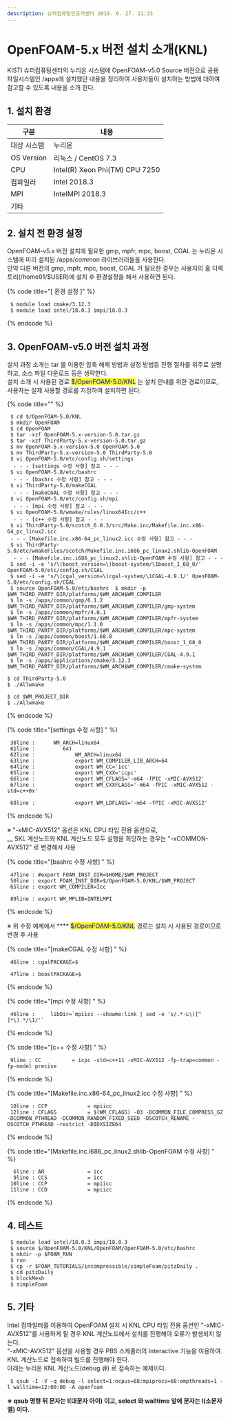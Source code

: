 ```yaml
---
description: 슈퍼컴퓨팅인프라센터 2019. 6. 27. 11:33
---
```


# OpenFOAM-5.x 버전 설치 소개(KNL)

KISTI 슈퍼컴퓨팅센터의 누리온 시스템에 OpenFOAM-v5.0 Source 버전으로 공용 파일시스템인 /apps에 설치했던 내용을 정리하여 사용자들이 설치하는 방법에 대하여 참고할 수 있도록 내용을 소개 한다.



## **1. 설치 환경**

|  **구분**     | **내용**                          |
| ----------- | ------------------------------- |
|  대상 시스템     |  누리온                            |
| OS Version  |  리눅스 / CentOS 7.3               |
|  CPU        |  Intel(R) Xeon Phi(TM) CPU 7250 |
|  컴파일러       |  Intel 2018.3                   |
|  MPI        |  IntelMPI 2018.3                |
|  기타         |                                 |



## **2. 설치 전 환경 설정**

&#x20;OpenFOAM-v5.x 버전 설치에 필요한 gmp, mpfr, mpc, boost, CGAL 는 누리온 시스템에 미리 설치된 /apps/common 라이브러리들을 사용한다.\
&#x20;만약 다른 버전의 gmp, mpfr, mpc, boost, CGAL  가 필요한 경우는 사용자의 홈 디렉토리(/home01/$USER)에 설치 후 환경설정을 해서 사용하면 된다.



{% code title="[ 환경 설정 ]" %}
```
 $ module load cmake/3.12.3
 $ module load intel/18.0.3 impi/18.0.3
```
{% endcode %}



## **3. OpenFOAM-v5.0 버전 설치 과정**

&#x20;설치 과정 소개는 tar 를 이용한 압축 해제 방법과 설정 방법등 진행 절차를 위주로 설명하고, 소스 파일 다운로드 등은 생략한다. \
&#x20;설치 소개 시 사용된 경로 <mark style="color:blue;">$/OpenFOAM-5.0/KNL</mark> 는 설치 안내를 위한 경로이므로, 사용자는 실제 사용할 경로를 지정하여 설치하면 된다. &#x20;

{% code title="" %}
```
 $ cd $/OpenFOAM-5.0/KNL
 $ mkdir OpenFOAM
 $ cd OpenFOAM
 $ tar -xzf OpenFOAM-5.x-version-5.0.tar.gz 
 $ tar -xzf ThirdParty-5.x-version-5.0.tar.gz
 $ mv OpenFOAM-5.x-version-5.0 OpenFOAM-5.0
 $ mv ThirdParty-5.x-version-5.0 ThirdParty-5.0
 $ vi OpenFOAM-5.0/etc/config.sh/settings 
  - - - [settings 수정 사항] 참고 - - -
 $ vi OpenFOAM-5.0/etc/bashrc 
  - - - [bashrc 수정 사항] 참고 - - -
 $ vi ThirdParty-5.0/makeCGAL
  - - - [makeCGAL 수정 사항] 참고 - - -
 $ vi OpenFOAM-5.0/etc/config.sh/mpi
  - - - [mpi 수정 사항] 참고 - - -
 $ vi OpenFOAM-5.0/wmake/rules/linux64Icc/c++ 
  - - - [c++ 수정 사항] 참고 - - -
 $ vi ThirdParty-5.0/scotch_6.0.3/src/Make.inc/Makefile.inc.x86-64_pc_linux2.icc 
 - - - [Makefile.inc.x86-64_pc_linux2.icc 수정 사항] 참고 - - -
 $ vi ThirdParty-5.0/etc/wmakeFiles/scotch/Makefile.inc.i686_pc_linux2.shlib-OpenFOAM
  - - - [Makefile.inc.i686_pc_linux2.shlib-OpenFOAM 수정 사항] 참고 - - -
 $ sed -i -e 's/\(boost_version=\)boost-system/\1boost_1_68_0/' OpenFOAM-5.0/etc/config.sh/CGAL
 $ sed -i -e 's/\(cgal_version=\)cgal-system/\1CGAL-4.9.1/' OpenFOAM-5.0/etc/config.sh/CGAL
 $ source OpenFOAM-5.0/etc/bashrc  $ mkdir -p $WM_THIRD_PARTY_DIR/platforms/$WM_ARCH$WM_COMPILER
 $ ln -s /apps/common/gmp/6.1.2          $WM_THIRD_PARTY_DIR/platforms/$WM_ARCH$WM_COMPILER/gmp-system
 $ ln -s /apps/common/mpfr/4.0.1         $WM_THIRD_PARTY_DIR/platforms/$WM_ARCH$WM_COMPILER/mpfr-system
 $ ln -s /apps/common/mpc/1.1.0          $WM_THIRD_PARTY_DIR/platforms/$WM_ARCH$WM_COMPILER/mpc-system
 $ ln -s /apps/common/boost/1.68.0       $WM_THIRD_PARTY_DIR/platforms/$WM_ARCH$WM_COMPILER/boost_1_68_0
 $ ln -s /apps/common/CGAL/4.9.1         $WM_THIRD_PARTY_DIR/platforms/$WM_ARCH$WM_COMPILER/CGAL-4.9.1
 $ ln -s /apps/applications/cmake/3.12.3  $WM_THIRD_PARTY_DIR/platforms/$WM_ARCH$WM_COMPILER/cmake-system
 
$ cd ThirdParty-5.0
$ ./Allwmake  

$ cd $WM_PROJECT_DIR 
$ ./Allwmake
```
{% endcode %}

{% code title="[settings 수정 사항] " %}
```
 38line :      WM_ARCH=linux64
 61line :         64)
 62line :             WM_ARCH=linux64
 63line :             export WM_COMPILER_LIB_ARCH=64
 64line :             export WM_CC='icc'
 65line :             export WM_CXX='icpc'
 66line :             export WM_CFLAGS='-m64 -fPIC -xMIC-AVX512'
 67line :             export WM_CXXFLAGS='-m64 -fPIC -xMIC-AVX512 -std=c++0x'

 68line :             export WM_LDFLAGS='-m64 -fPIC -xMIC-AVX512'
```
{% endcode %}

※ "-xMIC-AVX512" 옵션은 KNL CPU 타입 전용 옵션으로, \
__   SKL 계산노드와 KNL 계산노드 모두 실행을 희망하는 경우는 "-xCOMMON-AVX512" 로 변경해서 사용

{% code title="[bashrc 수정 사항] " %}
```
 47line : #export FOAM_INST_DIR=$HOME/$WM_PROJECT
 50line : export FOAM_INST_DIR=$/OpenFOAM-5.0/KNL/$WM_PROJECT
 65line : export WM_COMPILER=Icc 

 89line : export WM_MPLIB=INTELMPI
```
{% endcode %}

※ 위 수정 예제에서 **** <mark style="color:blue;">$/OpenFOAM-5.0/KNL</mark> 경로는 설치 시 사용된 경로이므로 변경 후 사용

{% code title="[makeCGAL 수정 사항] " %}
```
 46line : cgalPACKAGE=$

 47line : boostPACKAGE=$
```
{% endcode %}

{% code title="[mpi 수정 사항] " %}
```
 46line :     libDir=`mpiicc --showme:link | sed -e 's/.*-L\([^ ]*\).*/\1/'`
```
{% endcode %}

{% code title="[c++ 수정 사항] " %}
```
 9line : CC          = icpc -std=c++11 -xMIC-AVX512 -fp-trap=common -fp-model precise
```
{% endcode %}

{% code title="[Makefile.inc.x86-64_pc_linux2.icc 수정 사항] " %}
```
 10line : CCP             = mpiicc
 12line : CFLAGS          = $(WM_CFLAGS) -O3 -DCOMMON_FILE_COMPRESS_GZ -DCOMMON_PTHREAD -DCOMMON_RANDOM_FIXED_SEED -DSCOTCH_RENAME -DSCOTCH_PTHREAD -restrict -DIDXSIZE64
```
{% endcode %}

{% code title="[Makefile.inc.i686_pc_linux2.shlib-OpenFOAM 수정 사항] " %}
```
  6line : AR              = icc
  9line : CCS             = icc
 10line : CCP             = mpiicc
 11line : CCD             = mpiicc
```
{% endcode %}



## **4. 테스트**

```
 $ module load intel/18.0.3 impi/18.0.3
 $ source $/OpenFOAM-5.0/KNL/OpenFOAM/OpenFOAM-5.0/etc/bashrc 
 $ mkdir -p $FOAM_RUN 
 $ run 
 $ cp -r $FOAM_TUTORIALS/incompressible/simpleFoam/pitzDaily .
 $ cd pitzDaily 
 $ blockMesh 
 $ simpleFoam 
```

## **5. 기타**

Intel 컴파일러를 이용하여 OpenFOAM 설치 시 KNL CPU 타입 전용 옵션인 "-xMIC-AVX512"를 사용하게 될 경우 KNL 계산노드에서 설치를 진행해야 오류가 발생되지 않는다.\
"-xMIC-AVX512" 옵션을 사용할 경우 PBS 스케줄러의 Interactive 기능을 이용하여 KNL 계산노드로 접속하여 빌드를 진행해야 한다.\
아래는 누리온 KNL 계산노드(debug 큐) 로 접속하는 예제이다.

```
 $ qsub -I -V -q debug -l select=1:ncpus=68:mpiprocs=68:ompthreads=1 -l walltime=12:00:00 -A openfoam
```

**※ qsub 명령 뒤 문자는 I(대문자 아이)  이고, select 와 walltime 앞에 문자는 l(소문자 엘) 이다.**
